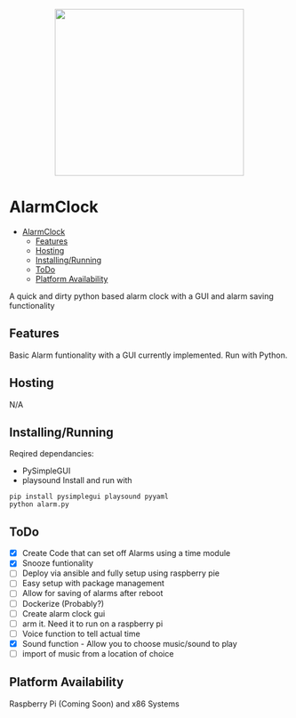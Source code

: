 <p align="center">
  <img width="340" height="300" src="./images/Alarm_Clock.png">
</p>

# AlarmClock

- [AlarmClock](#AlarmClock)
  - [Features](#Features)
  - [Hosting](#Hosting)
  - [Installing/Running](#Installing/Running)
  - [ToDo](#ToDo)
  - [Platform Availability](#Platform-Availability)
      
A quick and dirty python based alarm clock with a GUI and alarm saving functionality

## Features
Basic Alarm funtionality with a GUI currently implemented. Run with Python.

## Hosting
N/A

## Installing/Running
Reqired dependancies: 
- PySimpleGUI
- playsound
Install and run with

```
pip install pysimplegui playsound pyyaml
python alarm.py
```

## ToDo

 - [x] Create Code that can set off Alarms using a time module
 - [x] Snooze funtionality
 - [ ] Deploy via ansible and fully setup using raspberry pie
 - [ ] Easy setup with package management
 - [ ] Allow for saving of alarms after reboot
 - [ ] Dockerize (Probably?)
 - [ ] Create alarm clock gui
 - [ ] arm it. Need it to run on a raspberry pi
 - [ ] Voice function to tell actual time
 - [x] Sound function - Allow you to choose music/sound to play
 - [ ] import of music from a location of choice 

## Platform Availability

Raspberry Pi (Coming Soon) and x86 Systems 